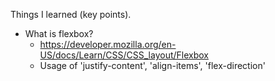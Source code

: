 Things I learned (key points).
  - What is flexbox?
    - https://developer.mozilla.org/en-US/docs/Learn/CSS/CSS_layout/Flexbox
    - Usage of 'justify-content', 'align-items', 'flex-direction'
